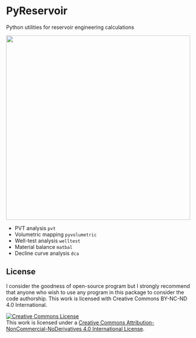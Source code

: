 # PyReservoir
Python utilities for reservoir engineering calculations

<div>
<img src="https://user-images.githubusercontent.com/51282928/85827088-bb6f1300-b7af-11ea-9a1f-eed08adddaff.png" width="500"/>
</div>

* PVT analysis `pvt`
* Volumetric mapping `pyvolumetric`
* Well-test analysis `welltest`
* Material balance `matbal`
* Decline curve analysis `dca`

## License

I consider the goodness of open-source program but I strongly recommend that anyone who wish to use any program in this package to consider the code authorship. This work is licensed with Creative Commons BY-NC-ND 4.0 International. 

<a rel="license" href="http://creativecommons.org/licenses/by-nc-nd/4.0/"><img alt="Creative Commons License" style="border-width:0" src="https://i.creativecommons.org/l/by-nc-nd/4.0/88x31.png" /></a><br />This work is licensed under a <a rel="license" href="http://creativecommons.org/licenses/by-nc-nd/4.0/">Creative Commons Attribution-NonCommercial-NoDerivatives 4.0 International License</a>.
